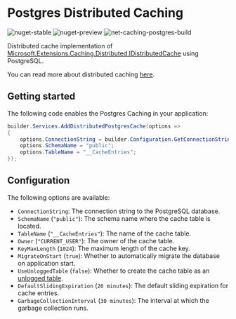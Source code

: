 # Postgres Distributed Caching

![nuget-stable](https://img.shields.io/nuget/v/RafaelKallis.Extensions.Caching.Postgres.svg?label=stable)
![nuget-preview](https://img.shields.io/nuget/vpre/RafaelKallis.Extensions.Caching.Postgres.svg?label=preview)
![net-caching-postgres-build](https://github.com/rafaelkallis/net-caching-postgres/actions/workflows/build.yml/badge.svg)

Distributed cache implementation of [Microsoft.Extensions.Caching.Distributed.IDistributedCache](https://learn.microsoft.com/en-us/dotnet/api/microsoft.extensions.caching.distributed.idistributedcache) using PostgreSQL.

You can read more about distributed caching [here](https://docs.microsoft.com/en-us/aspnet/core/performance/caching/distributed).

## Getting started

The following code enables the Postgres Caching in your application:

```csharp
builder.Services.AddDistributedPostgresCache(options =>
{
    options.ConnectionString = builder.Configuration.GetConnectionString("Database");
    options.SchemaName = "public";
    options.TableName = "__CacheEntries";
});
```

## Configuration

The following options are available:
- `ConnectionString`: The connection string to the PostgreSQL database.
- `SchemaName` (`"public"`): The schema name where the cache table is located.
- `TableName` (`"__CacheEntries"`): The name of the cache table.
- `Owner` (`"CURRENT_USER"`): The owner of the cache table.
- `KeyMaxLength` (`1024`): The maximum length of the cache key.
- `MigrateOnStart` (`true`): Whether to automatically migrate the database on application start.
- `UseUnloggedTable` (`false`): Whether to create the cache table as an [unlogged table](https://pganalyze.com/blog/5mins-postgres-unlogged-tables).
- `DefaultSlidingExpiration` (`20 minutes`): The default sliding expiration for cache entries.
- `GarbageCollectionInterval` (`30 minutes`): The interval at which the garbage collection runs.
